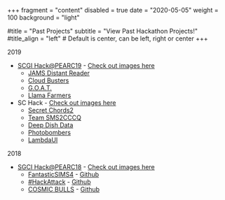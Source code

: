 +++
fragment = "content"
disabled = true
date = "2020-05-05"
weight = 100
background = "light"

#title = "Past Projects"
subtitle = "View Past Hackathon Projects!"
#title_align = "left" # Default is center, can be left, right or center
+++

2019
- [SCGI Hack@PEARC19](https://sciencegateways.org/web/wd/hackathon-2019) - [Check out images here](http://mmt.cs.ecsu.edu/nia_photo_library/19summer/SGCI_Hackathon/
)
	- [JAMS Distant Reader](https://youtu.be/PLwPyOem9yo)
	- [Cloud Busters](https://youtu.be/u29dxROVgZ8)
	- [G.O.A.T.](https://youtu.be/l3xcarDhzBo)
	- [Llama Farmers](https://youtu.be/sDAKY4_CjDQ)
- SC Hack - [Check out images here](http://mmt.cs.ecsu.edu/nia_photo_library/1920/191117scHack/index.html
)
	- [Secret Chords2](/images/Secret_Chord2.pdf)
	- [Team SMS2CCCQ](/images/Team_SMS2CCQ.pdf)
	- [Deep Dish Data](/images/SC19_DeepDishData.pdf)
	- [Photobombers](/images/Photobombers.pptx.pdf)
	- [LambdaUI](/images/LambdaUI.pptx.pdf)
	
2018
- [SGCI Hack@PEARC18](https://sciencegateways.org/web/wd/hackathon18) - [Check out images here](http://mmt.cs.ecsu.edu/nia_photo_library/18summer/coding_2018/pearc18/index.html
)
	- [FantasticSIMS4](https://youtu.be/Ujw-AZXsfjw) - [Github](https://github.com/Derek184454/FantasticSim4)
	- [#HackAttack](https://youtu.be/3jlHgRdbi8s) - [Github](https://github.com/Nikkie15/HackAttacks)
	- [COSMIC BULLS](https://youtu.be/1gDNTwTqQJs) - [Github](https://github.com/l3g3nd3/Cosmic-Bulls)

